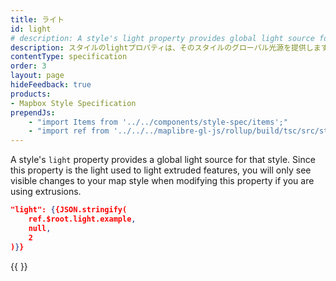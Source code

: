 ```yaml
---
title: ライト
id: light
# description: A style's light property provides global light source for that style.
description: スタイルのlightプロパティは、そのスタイルのグローバル光源を提供します。
contentType: specification
order: 3
layout: page
hideFeedback: true
products:
- Mapbox Style Specification
prependJs:
    - "import Items from '../../components/style-spec/items';"
    - "import ref from '../../../maplibre-gl-js/rollup/build/tsc/src/style-spec/reference/latest';"
---
```


A style's `light` property provides a global light source for that style. Since this property is the light used to light extruded features, you will only see visible changes to your map style when modifying this property if you are using extrusions.

```json
"light": {{JSON.stringify(
    ref.$root.light.example,
    null,
    2
)}}
```

<!--
START GENERATED CONTENT:
Content in this section is generated directly using the MapLibre Style
Specification. To update any content displayed in this section, make edits to:
https://github.com/maplibre/maplibre-gl-js/blob/main/src/style-spec/reference/v8.json.
-->
{{ <Items headingLevel='2' entry={ref.light} /> }}
<!-- END GENERATED CONTENT -->
